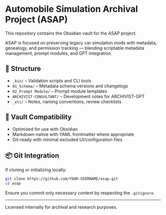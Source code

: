 # Automobile Simulation Archival Project (ASAP)

This repository contains the Obsidian vault for the ASAP project.

ASAP is focused on preserving legacy car simulation mods with metadata, genealogy, and permission tracking — blending scriptable metadata management, prompt modules, and GPT integration.

## 🔧 Structure

- `_bin/` – Validation scripts and CLI tools
- `01_Schema/` – Metadata schema versions and changelogs
- `02_Prompt Module/` – Prompt module templates
- `ARCHIVIST-CONSULTANT/` – Development notes for ARCHIVIST-GPT
- `_etc/` – Notes, naming conventions, review checklists

## 🧪 Vault Compatibility

- Optimized for use with Obsidian
- Markdown-native with YAML frontmatter where appropriate
- Git-ready with minimal excluded UI/configuration files

## 📦 Git Integration

If cloning or initializing locally:

```bash
git clone https://github.com/YOUR-USERNAME/asap.git
cd asap
```

Ensure you commit only necessary content by respecting the `.gitignore`.

---

Licensed internally for archival and research purposes.
